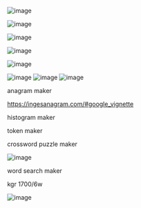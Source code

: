 
![image](https://github.com/user-attachments/assets/8ea7b074-4dac-4ff3-b2d1-8ffab7586b30)


![image](https://github.com/user-attachments/assets/445331c8-ec81-43a6-a4c6-dcc7be597874)

![image](https://github.com/user-attachments/assets/784d2c35-08e6-4ff2-be62-1f2ff5d7a530)

![image](https://github.com/user-attachments/assets/14fbf0ac-95c0-468f-9797-4e40161123d0)

![image](https://github.com/user-attachments/assets/484b3e0f-086f-48cc-9ceb-b72710d87d29)



![image](https://github.com/user-attachments/assets/3b0a1fd7-c4a5-41ce-b55e-3238b00b4c26)
![image](https://github.com/user-attachments/assets/65598c91-339d-48b6-8f73-88df0d59169e)
![image](https://github.com/user-attachments/assets/4676e057-84f8-494d-8cd5-59a9dc731fad)



anagram maker


https://ingesanagram.com/#google_vignette

histogram maker

token maker



crossword puzzle maker

![image](https://github.com/user-attachments/assets/f57da6a9-7848-4d1b-b160-95b4775822b4)

word search maker

kgr  1700/6w

![image](https://github.com/user-attachments/assets/834fb3ed-570a-427e-8a78-433cd3cc82e5)



